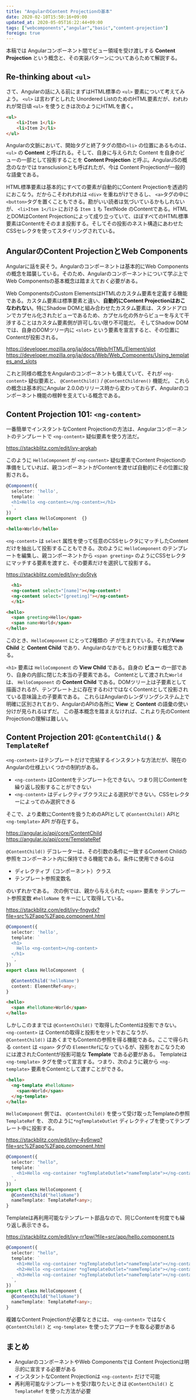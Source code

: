```yaml
---
title: "AngularのContent Projectionの基本"
date: 2020-02-10T15:50:16+09:00
updated_at: 2020-05-05T16:22:44+09:00
tags: ["webcomponents","angular","basic","content-projection"]
foreign: true
---
```


本稿では Angularコンポーネント間でビュー領域を受け渡しする **Content Projection** という概念と、その実装パターンについてあらためて解説する。

## Re-thinking about `<ul>`

さて、Angularの話に入る前にまずはHTML標準の `<ul>` 要素について考えてみよう。
`<ul>` は言わずとしれた Unordered ListのためのHTML要素だが、われわれが常日頃 `<ul>` を使うときは次のようにHTMLを書く。

```html
<ul>
    <li>Item 1</li>
    <li>Item 2</li>
</ul>
```

Angularの文脈において、開始タグと終了タグの間の`<li>` の位置にあるものは、 `<ul>` の **Content** と呼ばれる。そして、自身に与えられた Content を自身のビューの一部として投影することを **Content Projection** と呼ぶ。AngularJSの概念のなかでは transclusionとも呼ばれたが、今は Content Projectionが一般的な語彙である。

HTML標準要素は基本的にすべての要素が自動的にContent Projectionを透過的におこなう。だからこそわれわれは `<div>` を重ねがけできるし、 `<a>`タグの中に`<button>`タグを置くこともできる。勘がいい読者は気づいているかもしれないが、 `<li>Item 1</li>` における `Item 1` も TextNode のContentである。HTMLとDOMはContent Projectionによって成り立っていて、ほぼすべてのHTML標準要素はContentをそのまま投影する。そしてその投影のネスト構造にあわせたCSSセレクタを使ってスタイリングされている。

## AngularのContent ProjectionとWeb Components

Angularに話を戻そう。Angularのコンポーネントは基本的にWeb Componentsの概念を踏襲している。そのため、Angularのコンポーネントについて学ぶ上でWeb Componentsの基本概念は踏まえておく必要がある。

Web ComponentsのCustom ElementsはHTMLのカスタム要素を定義する機能である。カスタム要素は標準要素と違い、**自動的にContent Projectionはおこなわれない**。特にShadow DOMと組み合わせたカスタム要素は、スタンドアロンでカプセル化されたビューであるため、カプセル化の外からビューを与えて干渉することはカスタム要素側が許可しない限り不可能だ。
そしてShadow DOMでは、自身のDOMツリー内に `<slot>` という要素を宣言すると、その位置にContentが投影される。

https://developer.mozilla.org/ja/docs/Web/HTML/Element/slot
https://developer.mozilla.org/ja/docs/Web/Web_Components/Using_templates_and_slots

これと同様の概念をAngularのコンポーネントも備えていて、それが `<ng-content>` 疑似要素と、 `@ContentChild()` / `@ContentChildren()` 機能だ。
これらの概念は基本的にAngular 2.0.0のリリース時から変わっておらず、Angularのコンポーネント機能の根幹を支えている概念である。

## Content Projection 101: `<ng-content>` 

一番簡単でインスタントなContent Projectionの方法は、Angularコンポーネントのテンプレートで `<ng-content>` 疑似要素を使う方法だ。

https://stackblitz.com/edit/ivy-argkah

このように `HelloComponent` が `<ng-content>` 疑似要素でContent Projectionの準備をしていれば、親コンポーネントがContentを渡せば自動的にその位置に投影される。

```ts
@Component({
  selector: 'hello',
  template: `
  <h1>Hello <ng-content></ng-content></h1>
  `,
})
export class HelloComponent  {}
```

```html
<hello>World</hello>
```

`<ng-content>` は `select` 属性を使って任意のCSSセレクタにマッチしたContentだけを抽出して投影することもできる。次のように `HelloComponent` のテンプレートを編集し、親コンポーネントから `<span greeting>` のようにCSSセレクタにマッチする要素を渡すと、その要素だけを選択して投影する。

https://stackblitz.com/edit/ivy-do5tyk

```html
  <h1>
  <ng-content select="[name]"></ng-content>! 
  <ng-content select="[greeting]"></ng-content> 
  </h1>
```
```html
<hello>
  <span greeting>Hello</span>
  <span name>World</span>
</hello>
```

このとき、`HelloComponent` にとって2種類の _子_ が生まれている。それが**View Child** と **Content Child** であり、Angularのなかでもとりわけ重要な概念である。

`<h1>` 要素は `HelloComponent` の **View Child** である。自身の **ビュー** の一部であり、自身の内部に閉じた本当の子要素である。
Contentとして渡された`World`は、 `HelloComponent` の **Content Child** である。DOMツリー上は子要素として描画されるが、テンプレート上に存在するわけではなくContentとして投影されている意味論上の子要素である。
これらはAngularのレンダリングシステム上で明確に区別されており、AngularのAPIの各所に **View** と **Content** の語彙の使い分けが見られるはずだ。
この基本概念を踏まえなければ、これより先のContent Projectionの理解は難しい。

## Content Projection 201: `@ContentChild()` & `TemplateRef`

`<ng-content>` はテンプレートだけで完結するインスタントな方法だが、現在のAngularの仕様上いくつかの制約がある。

- `<ng-content>` はContentをテンプレート化できない。つまり同じContentを繰り返し投影することができない
- `<ng-content>` はディレクティブクラスによる選択ができない。CSSセレクターによってのみ選択できる

そこで、より柔軟にContentを扱うためのAPIとして `@ContentChild()` APIと `<ng-template>` API が存在する。

https://angular.io/api/core/ContentChild
https://angular.io/api/core/TemplateRef

`@ContentChild()` デコレーターは、その引数の条件に一致するContent Childの参照をコンポーネント内に保持できる機能である。条件に使用できるのは

- ディレクティブ（コンポーネント）クラス
- テンプレート参照変数名

のいずれかである。
次の例では、親から与えられた `<span>` 要素を テンプレート参照変数 `#helloName` をキーにして取得している。

https://stackblitz.com/edit/ivy-fngydx?file=src%2Fapp%2Fapp.component.html

```ts
@Component({
  selector: 'hello',
  template: `
  <h1>
    Hello <ng-content></ng-content>
  </h1>
  `,
})
export class HelloComponent  {

  @ContentChild('helloName')
  content: ElementRef<any>;
}
```

```html
<hello>
  <span #helloName>World</span>
</hello>
```

しかしこのままでは `@ContentChild()` で取得したContentは投影できない。
`<ng-content>` は Contentの取得と投影をセットでおこなうが、 `@ContentChild()` はあくまでもContentの参照を得る機能である。ここで得られる `content` は `<span>` タグの `ElementRef`になっているが、投影をおこなうためには渡されたContentが投影可能な **Template** である必要がある。
Templateは `<ng-template>` タグを使って宣言する。つまり、次のように親から `<ng-template>` 要素をContentとして渡すことができる。

```html
<hello>
  <ng-template #helloName>
    <span>World</span>
  </ng-template>
</hello>
```

`HelloComponent` 側では、 `@ContentChild()` を使って受け取ったTemplateの参照 `TemplateRef` を、 次のように`*ngTemplateOutlet` ディレクティブを使ってテンプレート中に投影する。

https://stackblitz.com/edit/ivy-4y6nwq?file=src%2Fapp%2Fapp.component.html

```ts
@Component({
  selector: "hello",
  template: `
    <h1>Hello <ng-container *ngTemplateOutlet="nameTemplate"></ng-container></h1>
  `,
})
export class HelloComponent {
  @ContentChild("helloName")
  nameTemplate: TemplateRef<any>;
}
```

Templateは再利用可能なテンプレート部品なので、同じContentを何度でも繰り返し表示できる。

https://stackblitz.com/edit/ivy-rr1pwi?file=src/app/hello.component.ts

```ts
@Component({
  selector: "hello",
  template: `
    <h1>Hello <ng-container *ngTemplateOutlet="nameTemplate"></ng-container></h1>
    <h2>Hello <ng-container *ngTemplateOutlet="nameTemplate"></ng-container></h2>
    <h3>Hello <ng-container *ngTemplateOutlet="nameTemplate"></ng-container></h3>
  `,
})
export class HelloComponent {
  @ContentChild("helloName")
  nameTemplate: TemplateRef<any>;
}
```

複雑なContent Projectionが必要なときには、 `<ng-content>` ではなく `@ContentChild()` と `<ng-template>` を使ったアプローチを取る必要がある

## まとめ

- AngularのコンポーネントやWeb Componentsでは Content Projectionは明示的に宣言する必要がある
- インスタントなContent Projectionは `<ng-content>` だけで可能
- 再利用可能なテンプレートを受け取りたいときは `@ContentChild()` と `TemplateRef` を使った方法が必要